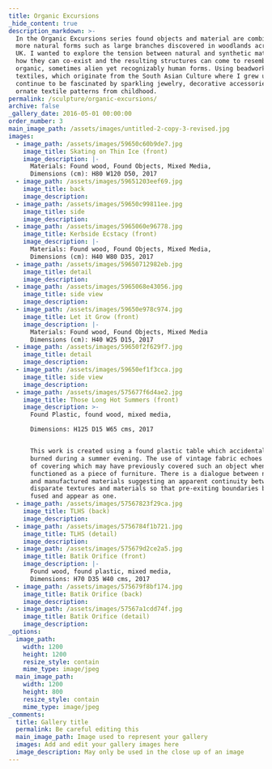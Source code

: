 ```yaml
---
title: Organic Excursions
_hide_content: true
description_markdown: >-
  In the Organic Excursions series found objects and material are combined with
  more natural forms such as large branches discovered in woodlands across the
  UK. I wanted to explore the tension between natural and synthetic materials,
  how they can co-exist and the resulting structures can come to resemble
  organic, sometimes alien yet recognizably human forms. Using beadwork and
  textiles, which originate from the South Asian Culture where I grew up, I
  continue to be fascinated by sparkling jewelry, decorative accessories and
  ornate textile patterns from childhood.
permalink: /sculpture/organic-excursions/
archive: false
_gallery_date: 2016-05-01 00:00:00
order_number: 3
main_image_path: /assets/images/untitled-2-copy-3-revised.jpg
images:
  - image_path: /assets/images/59650c60b9de7.jpg
    image_title: Skating on Thin Ice (front)
    image_description: |-
      Materials: Found wood, Found Objects, Mixed Media, 
      Dimensions (cm): H80 W120 D50, 2017
  - image_path: /assets/images/59651203eef69.jpg
    image_title: back
    image_description:
  - image_path: /assets/images/59650c99811ee.jpg
    image_title: side
    image_description:
  - image_path: /assets/images/5965060e96778.jpg
    image_title: Kerbside Ecstacy (front)
    image_description: |-
      Materials: Found wood, Found Objects, Mixed Media,
      Dimensions (cm): H40 W80 D35, 2017
  - image_path: /assets/images/59650712982eb.jpg
    image_title: detail
    image_description:
  - image_path: /assets/images/5965068e43056.jpg
    image_title: side view
    image_description:
  - image_path: /assets/images/59650e978c974.jpg
    image_title: Let it Grow (front)
    image_description: |-
      Materials: Found wood, Found Objects, Mixed Media
      Dimensions (cm): H40 W25 D15, 2017
  - image_path: /assets/images/59650f2f629f7.jpg
    image_title: detail
    image_description:
  - image_path: /assets/images/59650ef1f3cca.jpg
    image_title: side view
    image_description:
  - image_path: /assets/images/575677f6d4ae2.jpg
    image_title: Those Long Hot Summers (front)
    image_description: >-
      Found Plastic, found wood, mixed media, 

      Dimensions: H125 D15 W65 cms, 2017


      This work is created using a found plastic table which accidentally got
      burned during a summer evening. The use of vintage fabric echoes the kind
      of covering which may have previously covered such an object when it
      functioned as a piece of furniture. There is a dialogue between natural
      and manufactured materials suggesting an apparent continuity between the
      disparate textures and materials so that pre-exiting boundaries become
      fused and appear as one.
  - image_path: /assets/images/57567823f29ca.jpg
    image_title: TLHS (back)
    image_description:
  - image_path: /assets/images/5756784f1b721.jpg
    image_title: TLHS (detail)
    image_description:
  - image_path: /assets/images/575679d2ce2a5.jpg
    image_title: Batik Orifice (front)
    image_description: |-
      Found wood, found plastic, mixed media, 
      Dimensions: H70 D35 W40 cms, 2017
  - image_path: /assets/images/575679f8bf174.jpg
    image_title: Batik Orifice (back)
    image_description:
  - image_path: /assets/images/57567a1cdd74f.jpg
    image_title: Batik Orifice (detail)
    image_description:
_options:
  image_path:
    width: 1200
    height: 1200
    resize_style: contain
    mime_type: image/jpeg
  main_image_path:
    width: 1200
    height: 800
    resize_style: contain
    mime_type: image/jpeg
_comments:
  title: Gallery title
  permalink: Be careful editing this
  main_image_path: Image used to represent your gallery
  images: Add and edit your gallery images here
  image_description: May only be used in the close up of an image
---
```

